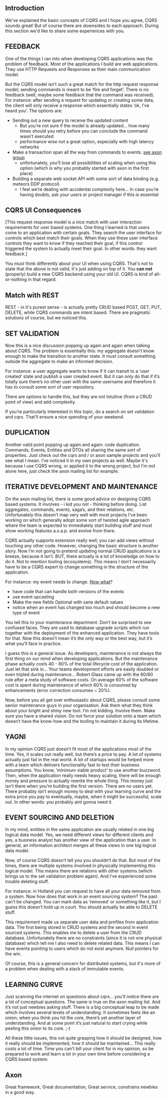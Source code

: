 ## Introduction

We've explained the basic concepts of CQRS and I hope you agree, CQRS sounds great! But of course there are downsides to each approach. During this section we'd like to share some experiences with you.

## FEEDBACK

One of the things I ran into when developing CQRS applications was the problem of feedback. 
Most of the applications I build are web applications. They use HTTP Requests and Responses as their main communication model.

But the CQRS model isn’t such a great match for the http request response model; sending commands is meant to be ‘fire and forget’. There is no feedback (well, maybe some feedback that the command was received). For instance: after sending a request for updating or creating some data, the client will only receive a response which essentially states ‘ok, I’ve heard you’. The options are:

- Sending out a new query to receive the updated content 
	- But you’re not sure if the model is already updated… how many times should you retry before you can conclude the command wasn’t executed
	- performance wise not a great option, especially with high latency networks
- Make a transaction span all the way from commands to events. [see axon group](https://groups.google.com/forum/m/#!topic/axonframework/9xxPin4_Kdc)
	- unfortunately, you’ll lose all possibilities of scaling when using this option (which is why you probably started with axon in the first place)
- Building a separate web socket API with some sort of data binding (e.g. meteors DDP protocol)
	- I feel we’re dealing with accidental complexity here… In case you’re having doubts, ask your users or project manager if this is essential

## CQRS UI Consequences

[This request response model is a nice match with user interaction requirements for user based systems. One thing I learned is that users come to an application with certain goals. They search the user interface for controls which best match their goals. When they use these user interface controls they want to know if they reached their goal, if this control triggered the system to actually meet their goal. In other words: they want feedback.]

You _must_ think differently about your UI when using CQRS. That's not to state that the above is not valid, it's just adding on top of it. You __can not__ (properly) build a new CQRS backend using your old UI. CQRS is kind of all-or-nothing in that regard.

## Match with REST

REST - in it's purest sense - is actually pretty CRUD based POST, GET, PUT, DELETE, while CQRS commands are intent based. There are pragmatic solutions of course, but we noticed this.

## SET VALIDATION

Now this is a nice discussion popping up again and again when talking about CQRS. The problem is essentially this: my aggregate doesn’t know enough to make the transition to another state. It must consult something outside the aggregate to make an informed decision. 

For instance: a user aggregate wants to know if it can transit to a ‘user created’ state and publish a user created event. But it can only do that if it’s totally sure there’s no other user with the same username and therefore it has to consult some sort of user repository. 

There are options to handle this, but they are not intuitive (from a CRUD point of view) and add complexity.

<!--

There are [a couple of basic ways to handle this:](https://groups.google.com/forum/#!msg/axonframework/RZ4D6kzbPjU/1azyCD0gcE0J
)

- Have the command handler execute a query to validate uniqueness. This means accepting the very small chance of a duplicate when two users register the same name at approximately the same time. 
	- this could break down easily with other use cases (high frequency of commands involving some sort of ordering for instance)
	- this kind of feels like you actually wanted one domain model (commands and queries through the same domain) which is a valid choice in lots of cases!
- Let the command handler keep a "used usernames" table, in which it updates and reads the usernames being used
	- This could easily break down when you’re having a *lot* of users, killing performance
- Detect the duplicates in the Event Handler that updates the query model. When a duplicate is detected, the second account should be blocked.
	- but this means sending commands from event handlers which isn’t recommended...
- Use a 2-step process where a Saga confirms an account.
	- in my opinion this option feels best from a CQRS point of view (some sort of requested new user account state and after a check in the saga a account created state). But if you take a step back, you might wonder if this is really ‘better’ when compared to a normal CRUD application. It involves some extra complexity.
- Build an interceptor that checks the incoming create-commands against this query-model and rejects the command if it contains a duplicate username.
	- this solution makes it harder to scale out (TODO: I think...)

-->

If you’re particularly interested in this topic, do a search on set validation and cqrs. That’ll ensure a nice spending of your weekend.

## DUPLICATION

Another valid point popping up again and again: code duplication. Commands, Events, Entities and DTOs all sharing the same sort of properties. Just check out the cqrs and / or axon sample projects and you’ll see what I mean. I’ve noticed it in my own projects as well. Maybe it's because I use CQRS wrong, or applied it to the wrong project, but I'm not alone here, just check the axon mailing list for example.  

<!--

There are mainly 2 options here:

- Use value objects throughout the whole application, which carry around the shared properties. This is a nice option although it smells a little bit like you’re actually wanting one model. But it’s just a smell.
- Use a DSL to generate all the duplicate stuff. This kinda solves the initial problem, but doesn’t solve the maintenance problem.

TODO: what’s more to say? This just sucks and in my opinion and it’s worse than in most applications I’ve worked with so far. :(

{>>I think this section deserves a bit of nuance. I agree there's overhead here. Especially in smaller systems but the ripple effect you're describing is only valid if commands, events, persistence, and API change at the same time. I'm sure this happens a lot during the development phase and I'm sure it will happen once a system goes to production but I would be worried if this happens all the time (maybe CQRS wouldn't be a good choice in this case?). Furthermore, I'm always wary of code reuse just for the sake of code reuse. Just because your internal representations change doesn't mean your API should change.<<}

-->

## ITERATIVE DEVELOPMENT AND MAINTENANCE

On the axon mailing list, there is some good advice on designing CQRS based systems. It involves - i kid you not - thinking before doing.  List aggregates, commands, events, saga’s, and their relations, etc. Unfortunately this doesn’t map very well with most projects I’ve been working on which generally adopt some sort of twisted agile approach where the team is expected to immediately start building stuff and must show working features a.s.a.p. and evolve from there.

CQRS actually supports extension really well; you can add views without touching any other code. However, changing the basic structure is another story. Now I’m not going to pretend updating normal CRUD applications is a breeze, because it isn’t. BUT, there actually is a lot of knowledge on how to do it. Not to mention tooling (ecosystems). This means I don’t necessarily have to be a CQRS expert to change something in the structure of the application.

For instance: my event needs to change. [Now what](https://groups.google.com/forum/#!topic/axonframework/oszj_jAzoHg)?

- have code that can handle both versions of the events
- use event upcasting
- Make the new fields Optional with sane default values
- notice when an event has changed too much and should become a new type of event

You tell this to your maintenance department. Don’t be surprised to see confused faces. They are used to database upgrade scripts which run together with the deployment of the enhanced application. They have tools for that. Now this doesn’t mean it’s the only way or the best way, but it’s what you’ll face in practice.

I guess this is a general issue. As developers, maintenance is not always the first thing on our mind when developing applications. But the maintenance phase actually costs 40 - 80% of the total lifecycle cost of the application. Just let that sink in… Your teams development efforts are easily doubled or even tripled during maintenance...
Robert Glass came up with the 60/60 rule after a meta study of software costs. On average 60% of the software cost is spent during maintenance of which 60% is consumed by enhancements (error correction consumes ~ 20%).

Now, before you all get over enthusiastic about CQRS, please consult some senior maintenance guys in your organisation. Ask them what they think about your bright and shiny new tool. I’m not kidding. Involve them. Make sure you have a shared vision. Do not force your solution onto a team which doesn’t have the know-how and the tooling to maintain it during its lifetime. 

## YAGNI

In my opinion CQRS just doesn’t fit most of the applications most of the time. Yes, it scales out really well, but there’s a price to pay. A lot of systems actually just fail in the real world. A lot of startups would be helped more with a team which delivers functionality fast to test their business assumptions. You know, ‘minimum viable product’ to use another buzzword. Then, when the application really needs heavy scaling, there will be enough money and pressure to actually rewrite the whole thing. This money just isn’t there when you’re building the first version. There are no users yet. There probably isn’t enough money to deal with your learning curve and the extra price you pay to eventually, maybe, when it might be successful, scale out. In other words: you probably aint gonna need it. 

## EVENT SOURCING AND DELETION

In my mind, entities in the same application are usually related in one big logical data model. Yes, we need different views for different clients and yes, a business analyst has another view of the application than a user. In general, an information architect merges all these views in one big logical data model. 

Now, of course CQRS doesn’t tell you you shouldn’t do that. But most of the times, there are multiple systems involved in physically implementing this logical model. This means there are relations with other systems (which brings us to the set validation problem again). And I’ve experienced some trouble deleting stuff. 

For instance: in Holland you can request to have all your data removed from a system. Now how does that work in an event sourcing system? The past can’t be changed. You can mark data as ’removed’ or something like it, but I guess this doesn’t hold up in court. You should actually be able to DELETE stuff. 

This requirement made us separate user data and profiles from application data. The first being stored in CRUD systems and the second in event sourced systems. This enables me to delete a user from the CRUD database. Unfortunately there are no constraints (since it is not one physical database) which tell me I also need to delete related data. This means I can have events pointing to users which do not exist anymore. Null pointers for the win. 

Of course, this is a general concern for distributed systems, but it's more of a problem when dealing with a stack of immutable events.

## LEARNING CURVE

Just scanning the internet on questions about cqrs… you’ll notice there are a lot of conceptual questions. The same is true on the axon mailing list. And it’s not just newbies asking stuff. There is a big conceptual leap to be made which involves several levels of understanding. It sometimes feels like an onion; when you think you hit the core, there’s yet another layer of understanding. And at some point it’s just natural to start crying while peeling this onion to its core. ;-)

All these little issues, this not quite grasping how it should be designed, how it really should be implemented, how it should be maintained… This really costs a lot of time. Time you can’t bill your client for in my opinion, so be prepared to work and learn a lot in your own time before considering a CQRS based system. 

<!--
## TRANSACTIONS

Some 'already solved' problems pop up again when using cqrs. For instance: [transactions](https://groups.google.com/forum/m/#!topic/axonframework/ckHMUF-Th4g). Things you haven't been thinking about for years now rear up their ugly head again. Take for instance 2PC (Two Phase Commit) between eventstore and event bus... implemented yourself. Or... taking the conceptual leap from ACID to BASE. Really cool to learn, but is there enough time and business value to make the transition?

Alard Buijze [on infoq](http://www.infoq.com/articles/cqrs_with_axon_framework): 

> The traditional layered architecture is not one that supports scalability very well. Transaction management is a very heavy process in a scaled environment. XA transactions (... a transaction that affects more than one resource) ask for a big price to pay on each transaction, while only one-in-many transactions actually go wrong. CQRS uses asynchronous updates through events. **If any conflicting event is found (e.g. an item was bought, but the item is not in stock), we need to fix that in a compensating transaction.** It is effectively the ACID vs. BASE discussion. It really is something that we (as developers) have to get used to. We have to educate ourselves, and our customers that things just go wrong from time to time. Instead of presenting the error to the user (with the default "please try again later" screen), we try to solve it in the background. </br>
How information is queried, such as in the sharded databases you described, is really up to the developers to decide. **With CQRS, you can make a different choice for different parts of your application. All these different parts are updated by the same source: the events.** 

ACID: Atomicity, Consistency, Isolation, Durability - the set of properties that guarantee that database transactions are processed reliably.

BASE: Basically Available, Soft state, Eventual consistency (BASE), a consistency model.

Now, if an expert like Alard says something like that, I think you should really consider it. Can your team and your maintenance department handle the conceptual transition? Can you foresee the nasty problems that might pop up? Are you experienced enough on the subject? 

-->

## Axon

Great framework, Great documentation, Great service, constrains newbies in a good way.


